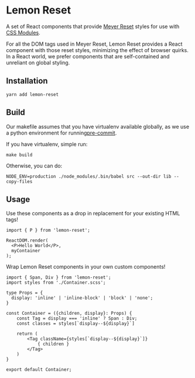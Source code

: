 # Lemon Reset
A set of React components that provide [Meyer Reset](https://meyerweb.com/eric/tools/css/reset/) styles for use with [CSS Modules](https://github.com/css-modules/css-modules).

For all the DOM tags used in Meyer Reset, Lemon Reset provides a React component with those reset styles, minimizing the effect of browser quirks.
In a React world, we prefer components that are self-contained and unreliant on global styling.

## Installation
```
yarn add lemon-reset
```

## Build
Our makefile assumes that you have virtualenv available globally, as we use a python environment for running[pre-commit](https://pre-commit.com/). 

If you have virtualenv, simple run:
```
make build
```

Otherwise, you can do:
```
NODE_ENV=production ./node_modules/.bin/babel src --out-dir lib --copy-files
```
## Usage
Use these components as a drop in replacement for your existing HTML tags!

```
import { P } from 'lemon-reset';

ReactDOM.render(
  <P>Hello World</P>,
  myContainer
);
```

Wrap Lemon Reset components in your own custom components!
```
import { Span, Div } from 'lemon-reset';
import styles from './Container.scss';

type Props = {
  display: 'inline' | 'inline-block' | 'block' | 'none';
}

const Container = ({children, display}: Props) {
    const Tag = display === 'inline' ? Span : Div;
    const classes = styles[`display--${display}`]
    
    return (
        <Tag className={styles[`display--${display}`]}
            { children }
        </Tag>
    )
}

export default Container;
```
